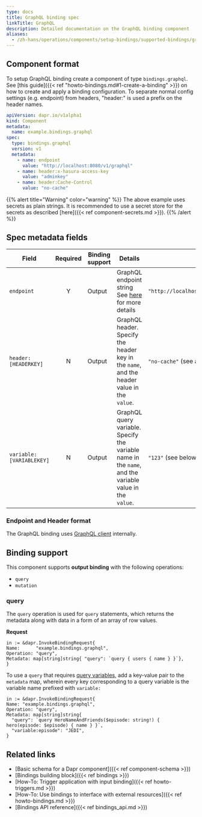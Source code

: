 ```yaml
---
type: docs
title: GraphQL binding spec
linkTitle: GraphQL
description: Detailed documentation on the GraphQL binding component
aliases:
  - /zh-hans/operations/components/setup-bindings/supported-bindings/graphql/
---
```


## Component format

To setup GraphQL binding create a component of type `bindings.graphql`. See [this guide]({{< ref "howto-bindings.md#1-create-a-binding" >}}) on how to create and apply a binding configuration. To separate normal config settings (e.g. endpoint) from headers, "header:" is used a prefix on the header names.

```yaml
apiVersion: dapr.io/v1alpha1
kind: Component
metadata:
  name: example.bindings.graphql
spec:
  type: bindings.graphql
  version: v1
  metadata:
    - name: endpoint
      value: "http://localhost:8080/v1/graphql"
    - name: header:x-hasura-access-key
      value: "adminkey"
    - name: header:Cache-Control
      value: "no-cache"
```

{{% alert title="Warning" color="warning" %}}
The above example uses secrets as plain strings. It is recommended to use a secret store for the secrets as described [here]({{< ref component-secrets.md >}}).
{{% /alert %}}

## Spec metadata fields

| Field                    | Required | Binding support | Details                                                                                                                                 | Example                                     |
| ------------------------ | :------: | --------------- | --------------------------------------------------------------------------------------------------------------------------------------- | ------------------------------------------- |
| `endpoint`               |     Y    | Output          | GraphQL endpoint string See [here](#url-format) for more details                                                                        | `"http://localhost:4000/graphql/graphql"`   |
| `header:[HEADERKEY]`     |     N    | Output          | GraphQL header. Specify the header key in the `name`, and the header value in the `value`.              | `"no-cache"` (see above) |
| `variable:[VARIABLEKEY]` |     N    | Output          | GraphQL query variable. Specify the variable name in the `name`, and the variable value in the `value`. | `"123"` (see below)      |

### Endpoint and Header format

The GraphQL binding uses [GraphQL client](https://github.com/machinebox/graphql) internally.

## Binding support

This component supports **output binding** with the following operations:

- `query`
- `mutation`

### query

The `query` operation is used for `query` statements, which returns the metadata along with data in a form of an array of row values.

**Request**

```golang
in := &dapr.InvokeBindingRequest{
Name:      "example.bindings.graphql",
Operation: "query",
Metadata: map[string]string{ "query": `query { users { name } }`},
}
```

To use a `query` that requires [query variables](https://graphql.org/learn/queries/#variables), add a key-value pair to the `metadata` map, wherein every key corresponding to a query variable is the variable name prefixed with `variable:`

```golang
in := &dapr.InvokeBindingRequest{
Name: "example.bindings.graphql",
Operation: "query",
Metadata: map[string]string{ 
  "query": `query HeroNameAndFriends($episode: string!) { hero(episode: $episode) { name } }`,
  "variable:episode": "JEDI",
}
```

## Related links

- [Basic schema for a Dapr component]({{< ref component-schema >}})
- [Bindings building block]({{< ref bindings >}})
- [How-To: Trigger application with input binding]({{< ref howto-triggers.md >}})
- [How-To: Use bindings to interface with external resources]({{< ref howto-bindings.md >}})
- [Bindings API reference]({{< ref bindings_api.md >}})
